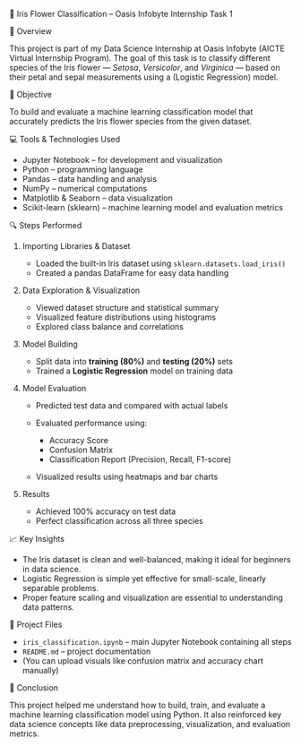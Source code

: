 
 🌸 Iris Flower Classification – Oasis Infobyte Internship Task 1

 📘 Overview

This project is part of my Data Science Internship at Oasis Infobyte (AICTE Virtual Internship Program).
The goal of this task is to classify different species of the Iris flower — *Setosa*, *Versicolor*, and *Virginica* — based on their petal and sepal measurements using a (Logistic Regression) model.

 🧠 Objective

To build and evaluate a machine learning classification model that accurately predicts the Iris flower species from the given dataset.

 💻 Tools & Technologies Used

* Jupyter Notebook – for development and visualization
* Python – programming language
* Pandas – data handling and analysis
* NumPy – numerical computations
* Matplotlib & Seaborn – data visualization
* Scikit-learn (sklearn) – machine learning model and evaluation metrics

 🔍 Steps Performed

1. Importing Libraries & Dataset

   * Loaded the built-in Iris dataset using `sklearn.datasets.load_iris()`
   * Created a pandas DataFrame for easy data handling

2. Data Exploration & Visualization

   * Viewed dataset structure and statistical summary
   * Visualized feature distributions using histograms
   * Explored class balance and correlations

3. Model Building

   * Split data into **training (80%)** and **testing (20%)** sets
   * Trained a **Logistic Regression** model on training data

4. Model Evaluation

   * Predicted test data and compared with actual labels
   * Evaluated performance using:

     * Accuracy Score
     * Confusion Matrix
     * Classification Report (Precision, Recall, F1-score)
   * Visualized results using heatmaps and bar charts

5. Results

   * Achieved 100% accuracy on test data
   * Perfect classification across all three species


📈 Key Insights

* The Iris dataset is clean and well-balanced, making it ideal for beginners in data science.
* Logistic Regression is simple yet effective for small-scale, linearly separable problems.
* Proper feature scaling and visualization are essential to understanding data patterns.


 📂 Project Files

* `iris_classification.ipynb` – main Jupyter Notebook containing all steps
* `README.md` – project documentation
* (You can upload visuals like confusion matrix and accuracy chart manually)



 🚀 Conclusion

This project helped me understand how to build, train, and evaluate a machine learning classification model using Python.
It also reinforced key data science concepts like data preprocessing, visualization, and evaluation metrics.



